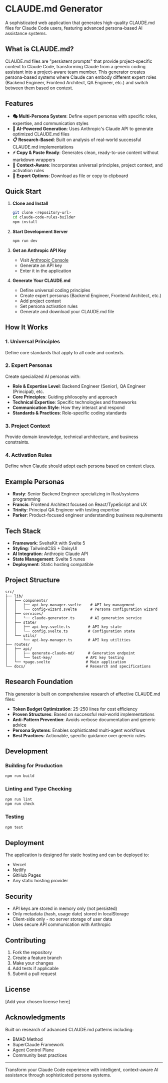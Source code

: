 # CLAUDE.md Generator

A sophisticated web application that generates high-quality CLAUDE.md
files for Claude Code users, featuring advanced persona-based AI
assistance systems.

## What is CLAUDE.md?

CLAUDE.md files are "persistent prompts" that provide project-specific
context to Claude Code, transforming Claude from a generic coding
assistant into a project-aware team member. This generator creates
persona-based systems where Claude can embody different expert roles
(Backend Engineer, Frontend Architect, QA Engineer, etc.) and switch
between them based on context.

## Features

- **🎭 Multi-Persona System**: Define expert personas with specific
  roles, expertise, and communication styles
- **🤖 AI-Powered Generation**: Uses Anthropic's Claude API to
  generate optimized CLAUDE.md files
- **📋 Research-Based**: Built on analysis of real-world successful
  CLAUDE.md implementations
- **⚡ Copy & Paste Ready**: Generates clean, ready-to-use content
  without markdown wrappers
- **🎯 Context-Aware**: Incorporates universal principles, project
  context, and activation rules
- **💾 Export Options**: Download as file or copy to clipboard

## Quick Start

1. **Clone and Install**

   ```bash
   git clone <repository-url>
   cd claude-code-rules-builder
   npm install
   ```

2. **Start Development Server**

   ```bash
   npm run dev
   ```

3. **Get an Anthropic API Key**
   - Visit [Anthropic Console](https://console.anthropic.com/)
   - Generate an API key
   - Enter it in the application

4. **Generate Your CLAUDE.md**
   - Define universal coding principles
   - Create expert personas (Backend Engineer, Frontend Architect,
     etc.)
   - Add project context
   - Set persona activation rules
   - Generate and download your CLAUDE.md file

## How It Works

### 1. Universal Principles

Define core standards that apply to all code and contexts.

### 2. Expert Personas

Create specialized AI personas with:

- **Role & Expertise Level**: Backend Engineer (Senior), QA Engineer
  (Principal), etc.
- **Core Principles**: Guiding philosophy and approach
- **Technical Expertise**: Specific technologies and frameworks
- **Communication Style**: How they interact and respond
- **Standards & Practices**: Role-specific coding standards

### 3. Project Context

Provide domain knowledge, technical architecture, and business
constraints.

### 4. Activation Rules

Define when Claude should adopt each persona based on context clues.

## Example Personas

- **Rusty**: Senior Backend Engineer specializing in Rust/systems
  programming
- **Francis**: Frontend Architect focused on React/TypeScript and UX
- **Trinity**: Principal QA Engineer with testing expertise
- **Parker**: Product-focused engineer understanding business
  requirements

## Tech Stack

- **Framework**: SvelteKit with Svelte 5
- **Styling**: TailwindCSS + DaisyUI
- **AI Integration**: Anthropic Claude API
- **State Management**: Svelte 5 runes
- **Deployment**: Static hosting compatible

## Project Structure

```
src/
├── lib/
│   ├── components/
│   │   ├── api-key-manager.svelte    # API key management
│   │   └── config-wizard.svelte      # Persona configuration wizard
│   ├── services/
│   │   └── claude-generator.ts       # AI generation service
│   ├── state/
│   │   ├── api-key.svelte.ts        # API key state
│   │   └── config.svelte.ts         # Configuration state
│   └── utils/
│       └── api-key-manager.ts       # API key utilities
├── routes/
│   ├── api/
│   │   ├── generate-claude-md/      # Generation endpoint
│   │   └── test-key/               # API key testing
│   └── +page.svelte                # Main application
└── docs/                           # Research and specifications
```

## Research Foundation

This generator is built on comprehensive research of effective
CLAUDE.md files:

- **Token Budget Optimization**: 25-250 lines for cost efficiency
- **Proven Structures**: Based on successful real-world
  implementations
- **Anti-Pattern Prevention**: Avoids verbose documentation and
  generic advice
- **Persona Systems**: Enables sophisticated multi-agent workflows
- **Best Practices**: Actionable, specific guidance over generic rules

## Development

### Building for Production

```bash
npm run build
```

### Linting and Type Checking

```bash
npm run lint
npm run check
```

### Testing

```bash
npm test
```

## Deployment

The application is designed for static hosting and can be deployed to:

- Vercel
- Netlify
- GitHub Pages
- Any static hosting provider

## Security

- API keys are stored in memory only (not persisted)
- Only metadata (hash, usage date) stored in localStorage
- Client-side only - no server storage of user data
- Uses secure API communication with Anthropic

## Contributing

1. Fork the repository
2. Create a feature branch
3. Make your changes
4. Add tests if applicable
5. Submit a pull request

## License

[Add your chosen license here]

## Acknowledgments

Built on research of advanced CLAUDE.md patterns including:

- BMAD Method
- SuperClaude Framework
- Agent Control Plane
- Community best practices

---

Transform your Claude Code experience with intelligent, context-aware
AI assistance through sophisticated persona systems.
